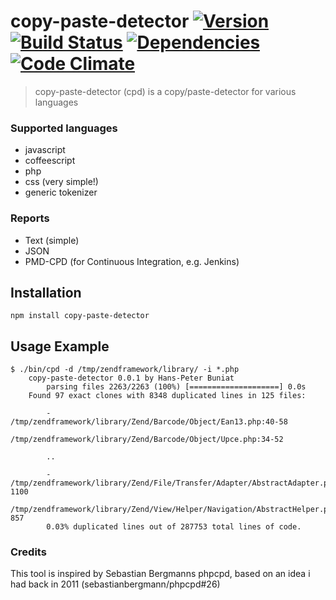 # copy-paste-detector [![Version](http://img.shields.io/npm/v/copy-paste-detector.svg)](https://www.npmjs.org/package/copy-paste-detector) [![Build Status](https://travis-ci.org/hpbuniat/copy-paste-detector.svg?branch=master)](https://travis-ci.org/hpbuniat/copy-paste-detector) [![Dependencies](https://david-dm.org/hpbuniat/copy-paste-detector.png)](https://david-dm.org/hpbuniat/copy-paste-detector) [![Code Climate](https://codeclimate.com/github/hpbuniat/copy-paste-detector/badges/gpa.svg)](https://codeclimate.com/github/hpbuniat/copy-paste-detector)
> copy-paste-detector (cpd) is a copy/paste-detector for various languages

### Supported languages
- javascript
- coffeescript
- php
- css (very simple!)
- generic tokenizer

### Reports
- Text (simple)
- JSON
- PMD-CPD (for Continuous Integration, e.g. Jenkins)

## Installation
    npm install copy-paste-detector

## Usage Example
    $ ./bin/cpd -d /tmp/zendframework/library/ -i *.php
        copy-paste-detector 0.0.1 by Hans-Peter Buniat
            parsing files 2263/2263 (100%) [====================] 0.0s
        Found 97 exact clones with 8348 duplicated lines in 125 files:

            -   /tmp/zendframework/library/Zend/Barcode/Object/Ean13.php:40-58
                /tmp/zendframework/library/Zend/Barcode/Object/Upce.php:34-52

            ..

            -   /tmp/zendframework/library/Zend/File/Transfer/Adapter/AbstractAdapter.php:1013-1100
                /tmp/zendframework/library/Zend/View/Helper/Navigation/AbstractHelper.php:770-857
            0.03% duplicated lines out of 287753 total lines of code.

### Credits
This tool is inspired by Sebastian Bergmanns phpcpd, based on an idea i had back in 2011 (sebastianbergmann/phpcpd#26)
